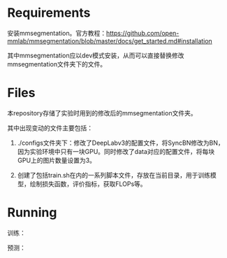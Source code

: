 # Requirements

安装mmsegmentation。官方教程：https://github.com/open-mmlab/mmsegmentation/blob/master/docs/get_started.md#installation


其中mmsegmentation应以dev模式安装，从而可以直接替换修改mmsegmentation文件夹下的文件。


# Files

本repository存储了实验时用到的修改后的mmsegmentation文件夹。

其中出现变动的文件主要包括：

1. ./configs文件夹下：修改了DeepLabv3的配置文件，将SyncBN修改为BN，因为实验环境中只有一块GPU。同时修改了data对应的配置文件，将每块GPU上的图片数量设置为3。

2. 创建了包括train.sh在内的一系列脚本文件，存放在当前目录，用于训练模型，绘制损失函数，评价指标，获取FLOPs等。

# Running 

训练：

预测：

